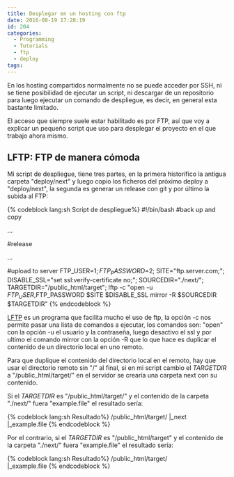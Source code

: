 ```yaml
---
title: Desplegar en un hosting con ftp
date: 2016-08-19 17:28:19
id: 204
categories:
  - Programming
  - Tutorials
  - ftp
  - deploy
tags:
---
```

En los hosting compartidos normalmente no se puede acceder por SSH, ni se tiene posibilidad de ejecutar un script, ni descargar de un repositorio para luego ejecutar un comando de despliegue, es decir, en general esta bastante limitado.

El acceso que siempre suele estar habilitado es por FTP, así que voy a explicar un pequeño script que uso para desplegar el proyecto en el que trabajo ahora mismo.
<!-- more -->
## LFTP: FTP de manera cómoda 

Mi script de despliegue, tiene tres partes, en la primera historifico la antigua carpeta "deploy/next" y luego copio los ficheros del próximo deploy a "deploy/next", la segunda es generar un release con git y por último la subida al FTP:

{% codeblock lang:sh Script de despliegue%}
#!/bin/bash
#back up and copy

...

#release

...

#upload to server
FTP_USER=$1;
FTP_PASSWORD=$2;
SITE="ftp.server.com;";
DISABLE_SSL="set ssl:verify-certificate no;";
SOURCEDIR="./next/";
TARGETDIR="/public_html/target";
lftp -c "open -u $FTP_USER,$FTP_PASSWORD $SITE $DISABLE_SSL  mirror -R $SOURCEDIR $TARGETDIR"
{% endcodeblock %}

[LFTP](https://lftp.yar.ru/) es un programa que facilita mucho el uso de ftp, la opción -c nos permite pasar una lista de comandos a ejecutar, los comandos son: "open" con la opción -u el usuario y la contraseña, luego desactivo el ssl y por ultimo el comando mirror con la opción -R que lo que hace es duplicar el contenido de un directorio local en uno remoto.

Para que duplique el contenido del directorio local en el remoto, hay que usar el directorio remoto sin "/" al final, si en mi script cambio el _TARGETDIR_ a "/public_html/target/" en el servidor se crearía una carpeta next con su contenido.

Si el _TARGETDIR_ es "/public_html/target/" y el contenido de la carpeta "./next/" fuera "example.file" el resultado sería:

{% codeblock lang:sh Resultado%}
/public_html/target/
  |_next
    |_example.file
{% endcodeblock %}

Por el contrario, si el _TARGETDIR_ es "/public_html/target" y el contenido de la carpeta "./next/" fuera "example.file" el resultado sería:

{% codeblock lang:sh Resultado%}
/public_html/target/  
  |_example.file
{% endcodeblock %}